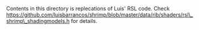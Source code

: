 Contents in this directory is replecations of Luis' RSL code.
Check https://github.com/luisbarrancos/shrimp/blob/master/data/rib/shaders/rsl\_shrimp\_shadingmodels.h for details.
